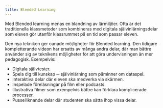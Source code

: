 ```yaml
---
title: Blended Learning
---
```


Med Blended learning menas en blandning av lärmiljöer. Ofta är det traditionella klassmetoder som kombineras med digitala självinlärningsdelar som eleven gör utanför klassrummet på en tid som passar eleven.

Den nya tekniken ger oanade möjligheter för Blended learning. Den tidigare kompletterande videon har ersatts av många andra delar, där man bättre använder sig av teknikens möjligheter för att göra undervisningen än mer pedagogisk. Exempelvis:

+ Digitala självtester.
+ Spela dig till kunskap ─ självinlärning som påminner om dataspel.
+ Interaktiva delar där eleven ska medverka via skärmen.
+ Inspelade föreläsningar på film eller podcasts.
+ Illustrativa filmer som exempelvis bättre kan förklara komplicerade processer.
+ Pusselliknande delar där studenten ska sätta ihop vissa delar.
